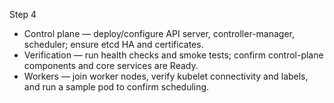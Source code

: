 Step 4

- Control plane — deploy/configure API server, controller-manager, scheduler; ensure etcd HA and certificates.
- Verification — run health checks and smoke tests; confirm control-plane components and core services are Ready.
- Workers — join worker nodes, verify kubelet connectivity and labels, and run a sample pod to confirm scheduling.
